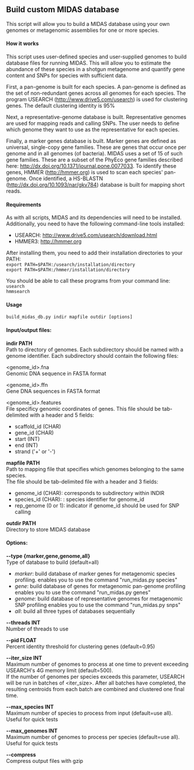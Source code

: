 ## Build custom MIDAS database

This script will allow you to build a MIDAS database using your own genomes or metagenomic assemblies for one or more species. 

#### How it works

This script uses user-defined species and user-supplied genomes to build database files for running MIDAS. This will allow you to estimate the abundance of these species in a shotgun metagenome and quantify gene content and SNPs for species with sufficient data.

First, a pan-genome is built for each species. A pan-genome is defined as the set of non-redundant genes across all genomes for each species. The program USEARCH (http://www.drive5.com/usearch) is used for clustering genes. The default clustering identity is 95%

Next, a representative-genome database is built. Representative genomes are used for mapping reads and calling SNPs. The user needs to define which genome they want to use as the representative for each species. 

Finally, a marker genes database is built. Marker genes are defined as universal, single-copy gene families. These are genes that occur once per genome and in all genomes (of bacteria). MIDAS uses a set of 15 of such gene families. These are a subset of the PhyEco gene families described here: http://dx.doi.org/10.1371/journal.pone.0077033. To identify these genes, HMMER (http://hmmer.org) is used to scan each species' pan-genome. Once identified, a HS-BLASTN (http://dx.doi.org/10.1093/nar/gkv784) database is built for mapping short reads.

#### Requirements
As with all scripts, MIDAS and its dependencies will need to be installed.  
Additionally, you need to have the following command-line tools installed:

* USEARCH: http://www.drive5.com/usearch/download.html
* HMMER3: http://hmmer.org

After installing them, you need to add their installation directories to your PATH:  
`export PATH=$PATH:/usearch/installation/directory`  
`export PATH=$PATH:/hmmer/installation/directory`

You should be able to call these programs from your command line:  
`usearch`  
`hmmsearch`

#### Usage

`build_midas_db.py indir mapfile outdir [options]`

#### Input/output files:

<b>indir PATH</b>  
Path to directory of genomes. Each subdirectory should be named with a genome identifier. Each subdirectory should contain the following files:
	
<genome_id>.fna  
Genomic DNA sequence in FASTA format    

<genome_id>.ffn  
Gene DNA sequences in FASTA format 
 
<genome_id>.features  
File specificy genomic coordinates of genes.
This file should be tab-delimited with a header and 5 fields:  

* scaffold_id (CHAR)
* gene_id (CHAR)
* start (INT)
* end (INT)
* strand ('+' or '-')	 
	
<b>mapfile PATH</b>  
Path to mapping file that specifies which genomes belonging to the same species.  
The file should be tab-delimited file with a header and 3 fields:  

* genome_id (CHAR): corresponds to subdirectory within INDIR 
* species_id (CHAR): : species identifier for genome_id
* rep_genome (0 or 1): indicator if genome_id should be used for SNP calling

<b>outdir PATH</b>  
Directory to store MIDAS database

#### Options:

<b>--type {marker,gene,genome,all}</b>  
Type of database to build (default=all)  

* <i>marker</i>: build database of marker genes for metagenomic species profiling. enables you to use the command "run_midas.py species"  
* <i>gene</i>: build database of genes for metagenomic pan-genome profiling   enables you to use the command "run_midas.py genes"  
* <i>genome</i>: build database of representative genomes for metagenomic SNP profiling  enables you to use the command "run_midas.py snps"  
* <i>all</i>: build all three types of databases sequentially  

<b>--threads INT</b>  
Number of threads to use

<b>--pid FLOAT</b>  
Percent identity threshold for clustering genes (default=0.95)

<b>--iter_size INT</b>  
Maximum number of genomes to process at one time to prevent exceeding USEARCH's 4G memory limit (default=500).  
If the number of genomes per species exceeds this parameter, USEARCH will be run in batches of <iter_size>. After all batches have completed, the resulting centroids from each batch are combined and clustered one final time.

<b>--max_species INT</b>  
Maximum number of species to process from input (default=use all).  
Useful for quick tests

<b>--max_genomes INT</b>  
Maximum number of genomes to process per species (default=use all).  
Useful for quick tests

<b>--compress</b>              
Compress output files with gzip
